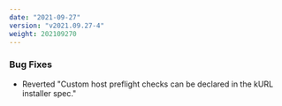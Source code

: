```yaml
---
date: "2021-09-27"
version: "v2021.09.27-4"
weight: 202109270
---
```



### <span class="label label-orange">Bug Fixes</span>
- Reverted "Custom host preflight checks can be declared in the kURL installer spec."
